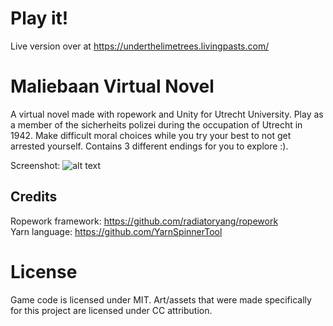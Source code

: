 # Play it!
Live version over at https://underthelimetrees.livingpasts.com/

# Maliebaan Virtual Novel
A virtual novel made with ropework and Unity for Utrecht University. Play as a member of the sicherheits polizei during the occupation of Utrecht in 1942. Make difficult moral choices while you try your best to not get arrested yourself. Contains 3 different endings for you to explore :). 

Screenshot:
![alt text](https://i.imgur.com/CQjGYzd.png "Game Picture")

## Credits
Ropework framework: https://github.com/radiatoryang/ropework  
Yarn language: https://github.com/YarnSpinnerTool

# License
Game code is licensed under MIT.
Art/assets that were made specifically for this project are licensed under CC attribution.
